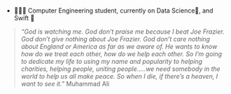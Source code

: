 ### 
- 👨🏻‍💻 Computer Engineering student, currently on Data Science🧾, and Swift 🍎 

<!--
**juansevargasc/juansevargasc** is a ✨ _special_ ✨ repository because its `README.md` (this file) appears on your GitHub profile.

Here are some ideas to get you started:

- 🔭 I’m currently working on ...
- 🌱 I’m currently learning ...
- 👯 I’m looking to collaborate on ...
- 🤔 I’m looking for help with ...
- 💬 Ask me about ...
- 📫 How to reach me: ...
- 😄 Pronouns: ...
- ⚡ Fun fact: ...
-->

> *“God is watching me. God don’t praise me because I beat Joe Frazier. God don’t give nothing about Joe Frazier. God don’t care nothing about England or America as far as we aware of. He wants to know how do we treat each other, how do we help each other. So I’m going to dedicate my life to using my name and popularity to helping charities, helping people, uniting people…..we need somebody in the world to help us all make peace. So when I die, if there’s a heaven, I want to see it.”*
> Muhammad Ali
